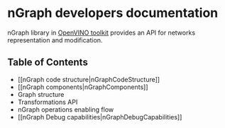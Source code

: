 # nGraph developers documentation

nGraph library in [OpenVINO toolkit](https://github.com/openvinotoolkit/openvino) provides an API for networks representation and modification.

## Table of Contents

- [[nGraph code structure|nGraphCodeStructure]]
- [[nGraph components|nGraphComponents]]
- Graph structure
- Transformations API
- nGraph operations enabling flow
- [[nGraph Debug capabilities|nGraphDebugCapabilities]]
